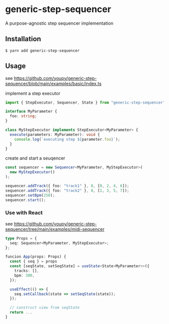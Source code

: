 # generic-step-sequencer

A purpose-agnostic step sequencer implementation

## Installation

```
$ yarn add generic-step-sequencer
```

## Usage

see https://github.com/youpy/generic-step-sequencer/blob/main/examples/basic/index.ts

implement a step executor

```typescript
import { StepExecutor, Sequencer, State } from "generic-step-sequencer";

interface MyParameter {
  foo: string;
}

class MyStepExecutor implements StepExecutor<MyParameter> {
  execute(parameters: MyParameter): void {
    console.log(`executing step ${parameter.foo}`);
  }
}
```

create and start a seuqencer

```typescript
const sequencer = new Sequencer<MyParameter, MyStepExecutor>(
  new MyStepExecutor()
);

sequencer.addTrack({ foo: "track1" }, 8, [0, 2, 4, 6]);
sequencer.addTrack({ foo: "track2" }, 8, [1, 3, 5, 7]);
sequencer.setBpm(250);
sequencer.start();
```

### Use with React

see https://github.com/youpy/generic-step-sequencer/tree/main/examples/midi-sequencer

```typescript
type Props = {
  seq: Sequencer<MyParameter, MyStepExecutor>;
};

funcion App(props: Props) {
  const { seq } = props
  const [seqState, setSeqState] = useState<State<MyParameter>>({
    tracks: [],
    bpm: 300,
  });

  useEffect(() => {
    seq.setCallback(state => setSeqState(state));
  });

  // construct view from seqState
  return ...
}
```
